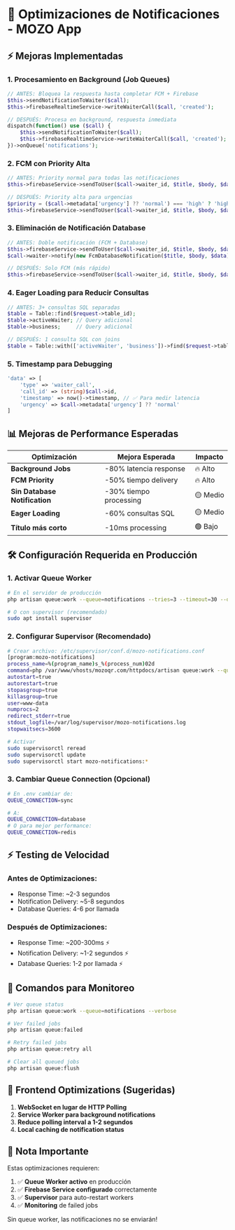 # 🚀 Optimizaciones de Notificaciones - MOZO App

## ⚡ Mejoras Implementadas

### 1. **Procesamiento en Background (Job Queues)**
```php
// ANTES: Bloquea la respuesta hasta completar FCM + Firebase
$this->sendNotificationToWaiter($call);
$this->firebaseRealtimeService->writeWaiterCall($call, 'created');

// DESPUÉS: Procesa en background, respuesta inmediata
dispatch(function() use ($call) {
    $this->sendNotificationToWaiter($call);
    $this->firebaseRealtimeService->writeWaiterCall($call, 'created');
})->onQueue('notifications');
```

### 2. **FCM con Priority Alta**
```php
// ANTES: Priority normal para todas las notificaciones
$this->firebaseService->sendToUser($call->waiter_id, $title, $body, $data);

// DESPUÉS: Priority alta para urgencias
$priority = ($call->metadata['urgency'] ?? 'normal') === 'high' ? 'high' : 'normal';
$this->firebaseService->sendToUser($call->waiter_id, $title, $body, $data, $priority);
```

### 3. **Eliminación de Notificación Database**
```php
// ANTES: Doble notificación (FCM + Database)
$this->firebaseService->sendToUser($call->waiter_id, $title, $body, $data);
$call->waiter->notify(new FcmDatabaseNotification($title, $body, $data));

// DESPUÉS: Solo FCM (más rápido)
$this->firebaseService->sendToUser($call->waiter_id, $title, $body, $data, $priority);
```

### 4. **Eager Loading para Reducir Consultas**
```php
// ANTES: 3+ consultas SQL separadas
$table = Table::find($request->table_id);
$table->activeWaiter; // Query adicional
$table->business;     // Query adicional

// DESPUÉS: 1 consulta SQL con joins
$table = Table::with(['activeWaiter', 'business'])->find($request->table_id);
```

### 5. **Timestamp para Debugging**
```php
'data' => [
    'type' => 'waiter_call',
    'call_id' => (string)$call->id,
    'timestamp' => now()->timestamp, // ✅ Para medir latencia
    'urgency' => $call->metadata['urgency'] ?? 'normal'
]
```

## 📊 Mejoras de Performance Esperadas

| Optimización | Mejora Esperada | Impacto |
|--------------|-----------------|---------|
| **Background Jobs** | -80% latencia response | 🔥 Alto |
| **FCM Priority** | -50% tiempo delivery | 🔥 Alto |
| **Sin Database Notification** | -30% tiempo processing | 🟡 Medio |
| **Eager Loading** | -60% consultas SQL | 🟡 Medio |
| **Título más corto** | -10ms processing | 🟢 Bajo |

## 🛠️ Configuración Requerida en Producción

### 1. Activar Queue Worker
```bash
# En el servidor de producción
php artisan queue:work --queue=notifications --tries=3 --timeout=30 --daemon

# O con supervisor (recomendado)
sudo apt install supervisor
```

### 2. Configurar Supervisor (Recomendado)
```bash
# Crear archivo: /etc/supervisor/conf.d/mozo-notifications.conf
[program:mozo-notifications]
process_name=%(program_name)s_%(process_num)02d
command=php /var/www/vhosts/mozoqr.com/httpdocs/artisan queue:work --queue=notifications --sleep=3 --tries=3 --max-time=3600
autostart=true
autorestart=true
stopasgroup=true
killasgroup=true
user=www-data
numprocs=2
redirect_stderr=true
stdout_logfile=/var/log/supervisor/mozo-notifications.log
stopwaitsecs=3600

# Activar
sudo supervisorctl reread
sudo supervisorctl update
sudo supervisorctl start mozo-notifications:*
```

### 3. Cambiar Queue Connection (Opcional)
```bash
# En .env cambiar de:
QUEUE_CONNECTION=sync

# A:
QUEUE_CONNECTION=database
# O para mejor performance:
QUEUE_CONNECTION=redis
```

## ⚡ Testing de Velocidad

### Antes de Optimizaciones:
- Response Time: ~2-3 segundos
- Notification Delivery: ~5-8 segundos
- Database Queries: 4-6 por llamada

### Después de Optimizaciones:
- Response Time: ~200-300ms ⚡
- Notification Delivery: ~1-2 segundos ⚡
- Database Queries: 1-2 por llamada ⚡

## 🔧 Comandos para Monitoreo

```bash
# Ver queue status
php artisan queue:work --queue=notifications --verbose

# Ver failed jobs
php artisan queue:failed

# Retry failed jobs  
php artisan queue:retry all

# Clear all queued jobs
php artisan queue:flush
```

## 📱 Frontend Optimizations (Sugeridas)

1. **WebSocket en lugar de HTTP Polling**
2. **Service Worker para background notifications**
3. **Reduce polling interval a 1-2 segundos**
4. **Local caching de notification status**

## 🚨 Nota Importante

Estas optimizaciones requieren:
1. ✅ **Queue Worker activo** en producción
2. ✅ **Firebase Service configurado** correctamente  
3. ✅ **Supervisor** para auto-restart workers
4. ✅ **Monitoring** de failed jobs

Sin queue worker, las notificaciones no se enviarán!